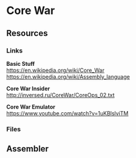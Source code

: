 # Core War

## Resources

### Links
**Basic Stuff**</br>
https://en.wikipedia.org/wiki/Core_War</br>
https://en.wikipedia.org/wiki/Assembly_language</br>

**Core War Insider**</br>
http://inversed.ru/CoreWar/CoreOps_02.txt</br>

**Core War Emulator**</br>
https://www.youtube.com/watch?v=1uKBlslviTM</br>


### Files

## Assembler
